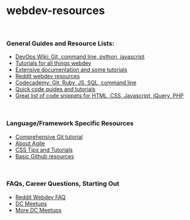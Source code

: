 # webdev-resources
<br> 
<h3>General Guides and Resource Lists:</h3>
<ul>
<li><a href="https://github.com/Leo-G/DevopsWiki"> DevOps Wiki: Git, command line, python, javascript </a></li>
<li><a href="https://bento.io/"> Tutorials for all things webdev </a></li>
<li><a href="https://developer.mozilla.org/en-US/docs/Web"> Extensive documentation and some tutorials </a></li>
<li><a href="https://www.reddit.com/r/webdev/comments/1v7en8/webdev_resources/"> Reddit webdev resources </a></li>
<li><a href="https://www.codecademy.com/learn"> Codecademy: Git, Ruby, JS, SQL, command line </a></li>
<li><a href="http://code.tutsplus.com/categories/web-development"> Quick code quides and tutorials </a></li>
<li><a href="https://css-tricks.com/snippets/javascript/"> Great list of code snippets for HTML, CSS, Javascript, jQuery, PHP </a></li>

</ul>

<br> 
<h3>Language/Framework Specific Resources</h3>
<ul>
<li><a href="http://www.vogella.com/tutorials/Git/article.html#gitdefintion_tools1"> Comprehensive Git tutorial </a></li>
<li><a href="https://www.agilealliance.org/agile101/"> About Agile </a></li>
<li><a href="https://css-tricks.com/"> CSS Tips and Tutorials </a></li>
<li><a href="https://help.github.com/categories/bootcamp/"> Basic Github resources </a></li>



</ul>
<br>
<h3>FAQs, Career Questions, Starting Out</h3>
<ul>
<li><a href="https://www.reddit.com/r/webdev/wiki/faq"> Reddit Webdev FAQ </a></li>
<li><a href="http://www.meetup.com/find/events/"> DC Meetups </a></li>
<li><a href="http://technical.ly/dc/2014/07/10/washington-dc-tech-meetup-groups/"> More DC Meetups </a></li>
